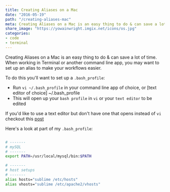 ```yaml
---
title: Creating Aliases on a Mac
date: "2016-05-19"
path: "/creating-aliases-mac"
meta: Creating Aliases on a Mac is an easy thing to do & can save a lot of time
share_image: "https://yowainwright.imgix.net/icons/os.jpg"
categories:
- code
- terminal
---
```


Creating Aliases on a Mac is an easy thing to do & can save a lot of time. When working in Terminal or another command line app, you may want to set up an alias to make your workflows easier.

To do this you'll want to set up a `.bash_profile`:

-  Run `vi ~/.bash_profile` in your command line app of choice, or [text editor of choice] ~/.bash_profile
-  This will open up your `bash profile` in `vi` or your `text editor` to be edited

If you'd like to use a text editor but don't have one that opens instead of `vi` checkout this [post](//help.github.com/articles/associating-text-editors-with-git/)

Here's a look at part of my `.bash_profile`:
```bash

# -------
# mySQL
# -------
export PATH=/usr/local/mysql/bin:$PATH

# -------
# host setups
# -------
alias hosts="sublime /etc/hosts"
alias vhosts="sublime /etc/apache2/vhosts"

```
